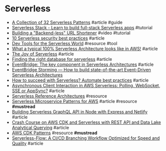 # Serverless

- [A Collection of 32 Serverless Patterns](https://medium.com/@taibi.davide/serverless-patterns-e1fb3f1d753e) #article #guide
- [Serverless Stack - Learn to build full-stack Serverless apps](https://serverless-stack.com) #tutorial
- [Building a "Backend-less" URL Shortener](https://www.youtube.com/watch?v=6MfEvg0DIUs) #video #tutorial
- [10 Serverless security best practices](https://snyk.io/blog/10-serverless-security-best-practices) #article
- [Dev Tools for the Serverless World](https://github.com/Theodo-UK/sls-dev-tools) #resource #tool
- [What a typical 100% Serverless Architecture looks like in AWS!](https://medium.com/serverless-transformation/what-a-typical-100-serverless-architecture-looks-like-in-aws-40f252cd0ecb) #article
- [The Joy of Serverless](https://blog.tdwright.co.uk/2020/05/24/the-joy-of-serverless) #article
- [Finding the right database for serverless](https://blog.6nok.org/finding-the-right-database-for-serverless) #article
- [EventBridge: The key component in Serverless Architectures](https://medium.com/serverless-transformation/eventbridge-the-key-component-in-serverless-architectures-e7d4e60fca2d) #article
- [EventBridge Storming — How to build state-of-the-art Event-Driven Serverless Architectures](https://medium.com/serverless-transformation/eventbridge-storming-how-to-build-state-of-the-art-event-driven-serverless-architectures-e07270d4dee)
- [How to succeed with Serverless? Automate best practices](https://medium.com/serverless-transformation/how-to-succeed-with-serverless-automate-best-practices-2a41894721a3) #article
- [Asynchronous Client Interaction in AWS Serverless: Polling, WebSocket, SSE or AppSync?](https://medium.com/serverless-transformation/asynchronous-client-interaction-in-aws-serverless-polling-websocket-server-sent-events-or-acf10167cc67) #article
- [Serverless Reference Architectures](https://www.jeremydaly.com/serverless-reference-architectures) #resource
- [Serverless Microservice Patterns for AWS](https://www.jeremydaly.com/serverless-microservice-patterns-for-aws) #article #resource **#mustread**
- [Building Serverless GraphQL API in Node with Express and Netlify](https://css-tricks.com/building-serverless-graphql-api-in-node-with-express-and-netlify) #article
- [Crash Course on AWS CDK and Serverless with REST API and Data Lake Analytical Querying](https://dashbird.io/blog/crash-course-aws-cdk-serverless-rest-api-data-lake-analytical-querying) #article
- [AWS CDK Patterns](https://cdkpatterns.com/patterns/all) #resource **#mustread**
- [Serverless-Flow: A CI/CD Branching Workflow Optimized for Speed and Quality](https://medium.com/serverless-transformation/serverless-flow-a-ci-cd-branching-workflow-optimized-for-speed-and-quality-6b98c5a4e489) #article
